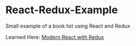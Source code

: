 # React-Redux-Example
Small example of a book list using React and Redux

Learned Here: [Modern React with Redux](https://www.udemy.com/react-redux/)
